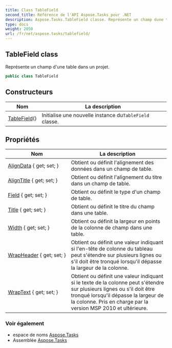 ```yaml
---
title: Class TableField
second_title: Référence de l'API Aspose.Tasks pour .NET
description: Aspose.Tasks.TableField classe. Représente un champ dune table dans un projet.
type: docs
weight: 2050
url: /fr/net/aspose.tasks/tablefield/
---
```

## TableField class

Représente un champ d'une table dans un projet.

```csharp
public class TableField
```

## Constructeurs

| Nom | La description |
| --- | --- |
| [TableField](tablefield/)() | Initialise une nouvelle instance du`TableField` classe. |

## Propriétés

| Nom | La description |
| --- | --- |
| [AlignData](../../aspose.tasks/tablefield/aligndata/) { get; set; } | Obtient ou définit l'alignement des données dans un champ de table. |
| [AlignTitle](../../aspose.tasks/tablefield/aligntitle/) { get; set; } | Obtient ou définit l'alignement du titre dans un champ de table. |
| [Field](../../aspose.tasks/tablefield/field/) { get; set; } | Obtient ou définit le type d'un champ de table. |
| [Title](../../aspose.tasks/tablefield/title/) { get; set; } | Obtient ou définit le titre du champ dans une table. |
| [Width](../../aspose.tasks/tablefield/width/) { get; set; } | Obtient ou définit la largeur en points de la colonne de champ dans une table. |
| [WrapHeader](../../aspose.tasks/tablefield/wrapheader/) { get; set; } | Obtient ou définit une valeur indiquant si l'en-tête de colonne du tableau peut s'étendre sur plusieurs lignes ou s'il doit être tronqué lorsqu'il dépasse la largeur de la colonne. |
| [WrapText](../../aspose.tasks/tablefield/wraptext/) { get; set; } | Obtient ou définit une valeur indiquant si le texte de la colonne peut s'étendre sur plusieurs lignes ou s'il doit être tronqué lorsqu'il dépasse la largeur de la colonne. Pris en charge par la version MSP 2010 et ultérieure. |

### Voir également

* espace de noms [Aspose.Tasks](../../aspose.tasks/)
* Assemblée [Aspose.Tasks](../../)


